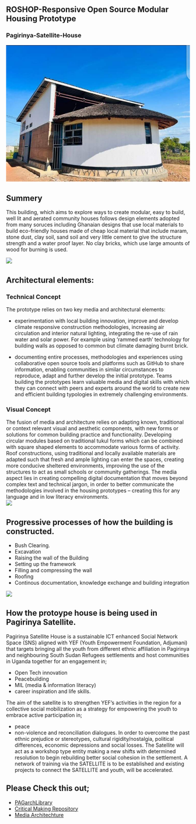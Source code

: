 ## ROSHOP-Responsive Open Source Modular Housing Prototype

### Pagirinya-Satellite-House
![](images/roshop.jpg)

## Summery
This building, which aims to explore ways to create modular, easy to build, well lit and aerated community houses follows design elements adopted from many soruces including Ghanaian designs that use local materials to build eco-friendly houses made of cheap local material that include maram, stone dust, clay soil, sand soil and very little cement to give the structure strength and a water proof layer. No clay bricks, which use large amounts of wood for burning is used.

![](gallery.jpg)

## Architectural elements:

### Technical Concept
The prototype relies on two key media and architectural elements: 
 - experimentation with local building innovation, improve and develop climate responsive construction methodologies, increasing air circulation and interior natural lighting, integrating the re-use of rain water and solar power. For example using ‘rammed earth’ technology for building walls as opposed to common but climate damaging burnt brick. 

 - documenting entire processes, methodologies and experiences using collaborative open source tools and platforms such as GitHub to share information, enabling communities in similar circumstances to reproduce, adapt and further develop the initial prototype. Teams building the prototypes learn valuable media and digital skills with which they can connect with peers and experts around the world to create new and efficient building typologies in extremely challenging environments.

### Visual Concept
The fusion of media and architecture relies on adapting known, traditional or context relevant visual and aesthetic components, with new forms or solutions for common building practice and functionality. Developing circular modules based on traditional tukul forms which can be combined with square shaped elements to accommodate various forms of activity. Roof constructions, using traditional and locally available materials are adapted such that fresh and ample lighting can enter the spaces, creating more conducive sheltered environments, improving the use of the structures to act as small schools or community gatherings. The media aspect lies in creating compelling digital documentation that moves beyond complex text and technical jargon, in order to better communicate the methodologies involved in the housing prototypes – creating this for any language and in low literacy environments.  
![](images/deation.jpg)

## Progressive processes of how the building is constructed.
- Bush Clearing. 
- Excavation
- Raising the wall of the Building
- Setting up the framework
- Filling and compressing the wall
- Roofing
- Continous documentation, knowledge exchange and building integration

![](images/connecting%20the%20board.JPG)


## How the protoype house is being used in Pagirinya Satellite.
Pagirinya Satellite House is a sustainable ICT enhanced Social Network Space (SNS) aligned with YEF (Youth Empowerment Foundation, Adjumani) that targets bringing all the youth from different ethnic affiliation in Pagirinya and neighbouring South Sudan Refugees settlements and host communities in Uganda together for an engagement in;
- Open Tech innovation 
- Peacebuilding 
- MIL (media & information literacy)
- career inspiration and life skills. 

The aim of the satellite is to strengthen YEF’s activities in the region for a collective social mobilization as a strategy for empowering the youth to embrace active participation in; 
- peace 
- non-violence and reconciliation dialogues. 
In order to overcome the past ethnic prejudice or stereotypes, cultural rigidity/nostalgia, political differences, economic depressions and social losses. 
The Satellite will act as a workshop type entity making a new shifts with determined resolution to begin rebuilding better social cohesion in the settlement. A network of training via the SATELLITE is to be established and existing projects to connect the SATELLITE and youth, will be accelerated.

## Please Check this out;
<ul>
<li><a href="https://github.com/WeAreYEF/pagirinya-satelite-house">PAGarchLibrary</a></li>
<li><a href="https://wikifactory.com/+criticalmaking/roshop">Critical Making Repository</a></li>
<li><a href="https://demos.mediaarchitecture.org/mab/project/53)">Media Architechture</a></li>
</ul>

